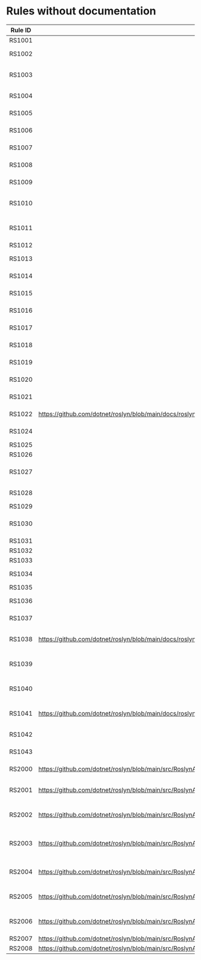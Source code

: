 # Rules without documentation

Rule ID | Missing Help Link | Title |
--------|-------------------|-------|
RS1001 |  | Missing diagnostic analyzer attribute |
RS1002 |  | Missing kind argument when registering an analyzer action |
RS1003 |  | Unsupported SymbolKind argument when registering a symbol analyzer action |
RS1004 |  | Recommend adding language support to diagnostic analyzer |
RS1005 |  | ReportDiagnostic invoked with an unsupported DiagnosticDescriptor |
RS1006 |  | Invalid type argument for DiagnosticAnalyzer's Register method |
RS1007 |  | Provide localizable arguments to diagnostic descriptor constructor |
RS1008 |  | Avoid storing per-compilation data into the fields of a diagnostic analyzer |
RS1009 |  | Only internal implementations of this interface are allowed |
RS1010 |  | Create code actions should have a unique EquivalenceKey for FixAll occurrences support |
RS1011 |  | Use code actions that have a unique EquivalenceKey for FixAll occurrences support |
RS1012 |  | Start action has no registered actions |
RS1013 |  | Start action has no registered non-end actions |
RS1014 |  | Do not ignore values returned by methods on immutable objects |
RS1015 |  | Provide non-null 'helpLinkUri' value to diagnostic descriptor constructor |
RS1016 |  | Code fix providers should provide FixAll support |
RS1017 |  | DiagnosticId for analyzers must be a non-null constant |
RS1018 |  | DiagnosticId for analyzers must be in specified format |
RS1019 |  | DiagnosticId must be unique across analyzers |
RS1020 |  | Category for analyzers must be from the specified values |
RS1021 |  | Invalid entry in analyzer category and diagnostic ID range specification file |
RS1022 | <https://github.com/dotnet/roslyn/blob/main/docs/roslyn-analyzers/rules/RS1022.md> | Do not use types from Workspaces assembly in an analyzer |
RS1024 |  | Symbols should be compared for equality |
RS1025 |  | Configure generated code analysis |
RS1026 |  | Enable concurrent execution |
RS1027 |  | Types marked with DiagnosticAnalyzerAttribute(s) should inherit from DiagnosticAnalyzer |
RS1028 |  | Provide non-null 'customTags' value to diagnostic descriptor constructor |
RS1029 |  | Do not use reserved diagnostic IDs |
RS1030 |  | Do not invoke Compilation.GetSemanticModel() method within a diagnostic analyzer |
RS1031 |  | Define diagnostic title correctly |
RS1032 |  | Define diagnostic message correctly |
RS1033 |  | Define diagnostic description correctly |
RS1034 |  | Prefer 'IsKind' for checking syntax kinds |
RS1035 |  | Do not use APIs banned for analyzers |
RS1036 |  | Specify analyzer banned API enforcement setting |
RS1037 |  | Add "CompilationEnd" custom tag to compilation end diagnostic descriptor |
RS1038 | <https://github.com/dotnet/roslyn/blob/main/docs/roslyn-analyzers/rules/RS1038.md> | Compiler extensions should be implemented in assemblies with compiler-provided references |
RS1039 |  | This call to 'SemanticModel.GetDeclaredSymbol()' will always return 'null' |
RS1040 |  | This call to 'SemanticModel.GetDeclaredSymbol()' will always return 'null' |
RS1041 | <https://github.com/dotnet/roslyn/blob/main/docs/roslyn-analyzers/rules/RS1041.md> | Compiler extensions should be implemented in assemblies targeting netstandard2.0 |
RS1042 |  | Implementations of this interface are not allowed |
RS1043 |  | Do not use file types for implementing analyzers, generators, and code fixers |
RS2000 | <https://github.com/dotnet/roslyn/blob/main/src/RoslynAnalyzers/Microsoft.CodeAnalysis.Analyzers/ReleaseTrackingAnalyzers.Help.md> | Add analyzer diagnostic IDs to analyzer release |
RS2001 | <https://github.com/dotnet/roslyn/blob/main/src/RoslynAnalyzers/Microsoft.CodeAnalysis.Analyzers/ReleaseTrackingAnalyzers.Help.md> | Ensure up-to-date entry for analyzer diagnostic IDs are added to analyzer release |
RS2002 | <https://github.com/dotnet/roslyn/blob/main/src/RoslynAnalyzers/Microsoft.CodeAnalysis.Analyzers/ReleaseTrackingAnalyzers.Help.md> | Do not add removed analyzer diagnostic IDs to unshipped analyzer release |
RS2003 | <https://github.com/dotnet/roslyn/blob/main/src/RoslynAnalyzers/Microsoft.CodeAnalysis.Analyzers/ReleaseTrackingAnalyzers.Help.md> | Shipped diagnostic IDs that are no longer reported should have an entry in the 'Removed Rules' table in unshipped file |
RS2004 | <https://github.com/dotnet/roslyn/blob/main/src/RoslynAnalyzers/Microsoft.CodeAnalysis.Analyzers/ReleaseTrackingAnalyzers.Help.md> | Diagnostic IDs marked as removed in analyzer release file should not be reported by analyzers |
RS2005 | <https://github.com/dotnet/roslyn/blob/main/src/RoslynAnalyzers/Microsoft.CodeAnalysis.Analyzers/ReleaseTrackingAnalyzers.Help.md> | Remove duplicate entries for diagnostic ID in the same analyzer release |
RS2006 | <https://github.com/dotnet/roslyn/blob/main/src/RoslynAnalyzers/Microsoft.CodeAnalysis.Analyzers/ReleaseTrackingAnalyzers.Help.md> | Remove duplicate entries for diagnostic ID between analyzer releases |
RS2007 | <https://github.com/dotnet/roslyn/blob/main/src/RoslynAnalyzers/Microsoft.CodeAnalysis.Analyzers/ReleaseTrackingAnalyzers.Help.md> | Invalid entry in analyzer release file |
RS2008 | <https://github.com/dotnet/roslyn/blob/main/src/RoslynAnalyzers/Microsoft.CodeAnalysis.Analyzers/ReleaseTrackingAnalyzers.Help.md> | Enable analyzer release tracking |
